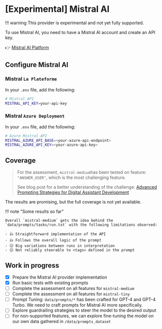# [Experimental] Mistral AI

!!! warning
    This provider is experimental and not yet fully supported.

To use Mistral AI, you need to have a Mistral AI account and create an API key.

👉 [Mistral AI Platform](https://console.mistral.ai/)

## Configure Mistral AI


### Mistral `La Plateforme`
In your `.env` file, add the following:

```bash
# Mistral API
MISTRAL_API_KEY=your-api-key
```
### Mistral `Azure Deployment`

In your `.env` file, add the following:

```bash
# Azure Mistral API
MISTRAL_AZURE_API_BASE=<your-azure-api-endpoint>
MISTRAL_AZURE_API_KEY=<your-azure-api-key>
```


## Coverage

> For the assessment, `mistral-medium`has been tested on feature: `"ANSWER_USER"`, which is the most challenging feature.
> 
> See blog post for a better understanding of the challenge: [Advanced Prompting Strategies for Digital Assistant Development](https://blog.hoomano.com/advanced-prompting-strategies-for-digital-assistant-development-b6698996954f)

The results are promising, but the full coverage is not yet available.

!!! note "Some results so far"
    
    Overall `mistral-medium` gets the idea behind the `data/prompts/tasks/run.txt` with the following limitations observed:

    - 👍 Straightforward implementation of the API
    - 👍 Follows the overall logic of the prompt
    - 😕 Big variations between runs in interpretation
    - 😕 Not reliably steerable to <tags> defined in the prompt


## Work in progress

- [X] Prepare the Mistral AI provider implementation
- [X] Run basic tests with existing prompts
- [ ] Complete the assessment on all features for `mistral-medium`
- [ ] Complete the assessment on all features for `mistral-tiny`
- [ ] Prompt Tuning: `data/prompts/*` has been crafted for GPT-4 and GPT-4 Turbo. We need to craft prompts for Mistral AI more specifically.
- [ ] Explore guardrailing strategies to steer the model to the desired output
- [ ] For non-supported features, we can explore fine-tuning the model on our own data gathered in `/data/prompts_dataset`
